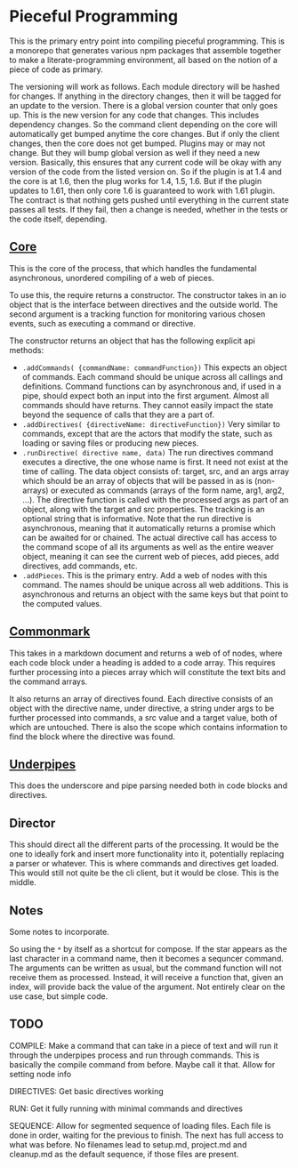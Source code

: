 # Pieceful Programming

This is the primary entry point into compiling pieceful programming. This is a
monorepo that generates various npm packages that assemble together to make
a literate-programming environment, all based on the notion of a piece of code
as primary. 

The versioning will work as follows. Each module directory will be hashed for
changes. If anything in the directory changes, then it will be tagged for an
update to the version. There is a global version counter that only goes up.
This is the new version for any code that changes. This includes dependency
changes. So the command client depending on the core will automatically get
bumped anytime the core changes. But if only the client changes, then the core
does not get bumped. Plugins may or may not change. But they will bump global
version as well if they need a new version. Basically, this ensures that any
current code will be okay with any version of the code from the listed version
on. So if the plugin is at 1.4 and the core is at 1.6, then the plug works for
1.4, 1.5, 1.6. But if the plugin updates to 1.61, then only core 1.6 is
guaranteed to work with 1.61 plugin. The contract is that nothing gets pushed
until everything in the current state passes all tests. If they fail, then
a change is needed, whether in the tests or the code itself, depending. 

## [Core](commonmark.md "load:")

This is the core of the process, that which handles the fundamental
asynchronous, unordered compiling of a web of pieces. 

To use this, the require returns a constructor. The constructor takes in an io
object that is the interface between directives and the outside world. The
second argument is a tracking function for monitoring various chosen events,
such as executing a command or directive. 

The constructor returns an object that has the following explicit api methods: 

* `.addCommands( {commandName: commandFunction})` This expects an object of
  commands. Each command should be unique across all callings and definitions.
  Command functions can by asynchronous and, if used in a pipe, should expect
  both an input into the first argument. Almost all commands should have
  returns. They cannot easily impact the state beyond the sequence of calls
  that they are a part of. 
* `.addDirectives( {directiveName: directiveFunction})` Very similar to
  commands, except that are the actors that modify the state, such as loading
  or saving files or producing new pieces. 
* `.runDirective( directive name, data)` The run directives command executes a
  directive, the one whose name is first. It need not exist at the time of
  calling. The data object consists of: target, src, and an  args array which
  should be an array of objects that will be passed in as is (non-arrays) or
  executed as commands (arrays of the form name, arg1, arg2, ...). The
  directive function is called with the processed args as part of an object,
  along with the target and src properties.  The tracking is an optional
  string that is informative. Note that the run directive is asynchronous,
  meaning that it automatically returns a promise which can be awaited for or
  chained.  The actual directive call has access to the command scope of all
  its arguments as well as the entire weaver object, meaning it can see the
  current web of pieces, add pieces, add directives, add commands, etc. 
* `.addPieces`. This is the primary entry. Add a web of nodes with this
  command. The names should be unique across all web additions. This is
  asynchronous and returns an object with the same keys but that point to the
  computed values. 


## [Commonmark](commonmark.md "load:")

This takes in a markdown document and returns a web of of nodes, where each
code block under a heading is added to a code array. This requires further
processing into a pieces array which will constitute the text bits and the
command arrays.

It also returns an array of directives found. Each directive consists of an
object with the directive name, under directive, a string under args to be
further processed into commands, a src value and a target value, both of which
are untouched. There is also the scope which contains information to find the
block where the directive was found. 



## [Underpipes](underpipes.md "load:")

This does the underscore and pipe parsing needed both in code blocks and
directives. 

## Director

This should direct all the different parts of the processing. It would be the
one to ideally fork and insert more functionality into it, potentially
replacing a parser or whatever. This is where commands and directives get
loaded. This would still not quite be the cli client, but it would be close.
This is the middle. 


## Notes

Some notes to incorporate. 

So using the `*` by itself as a shortcut for compose. If the star appears as
the last character in a command name, then it becomes a sequncer command. The
arguments can be written as usual, but the command function will not receive
them as processed. Instead, it will receive a function that, given an index,
will provide back the value of the argument. Not entirely clear on the use
case, but simple code. 



## TODO

COMPILE: Make a command that can take in a piece of text and will run it through the
underpipes process and run through commands. This is basically the compile
command from before. Maybe call it that. Allow for setting node info 

DIRECTIVES:  Get basic directives working

RUN: Get it fully running with minimal commands and directives

SEQUENCE: Allow for segmented sequence of loading files. Each file is done in
order, waiting for the previous to finish. The next has full access to what
was before. No filenames lead to setup.md, project.md and cleanup.md as the
default sequence, if those files are present. 




